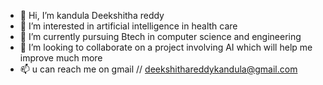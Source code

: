 - 👋 Hi, I’m kandula Deekshitha reddy
- 👀 I’m interested in artificial intelligence in health care 
- 🌱 I’m currently pursuing Btech in computer science and engineering 
- 💞️ I’m looking to collaborate on a project involving AI which will help me improve much more 
- 📫 u can reach me on  gmail // deekshithareddykandula@gmail.com

<!---
kanduladeekshithareddy/kanduladeekshithareddy is a ✨ special ✨ repository because its `README.md` (this file) appears on your GitHub profile.
You can click the Preview link to take a look at your changes.
--->
